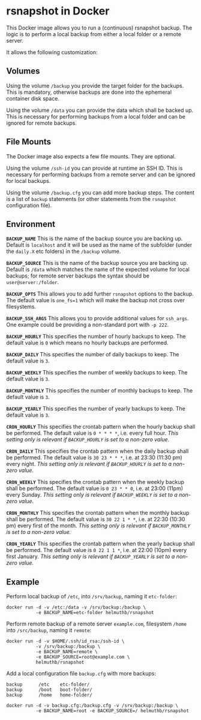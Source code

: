 rsnapshot in Docker
===================

This Docker image allows you to run a (continuous) rsnapshot backup.
The logic is to perform a local backup from either a local folder or a remote server.

It allows the following customization:


Volumes
-------

Using the volume `/backup` you provide the target folder for the backups.
This is mandatory, otherwise backups are done into the ephemeral container disk space.

Using the volume `/data` you can provide the data which shall be backed up.
This is necessary for performing backups from a local folder and can be ignored for remote backups.

File Mounts
-----------

The Docker image also expects a few file mounts. They are optional.

Using the volume `/ssh-id` you can provide at runtime an SSH ID.
This is necessary for performing backups from a remote server and can be ignored for local backups.

Using the volume `/backup.cfg` you can add more backup steps.
The content is a list of `backup` statements (or other statements from the `rsnapshot` configuration file).


Environment
-----------

**`BACKUP_NAME`**
This is the name of the backup source you are backing up. Default is `localhost` and it will be used as the name of the subfolder (under the `daily.X` etc folders) in the `/backup` volume.

**`BACKUP_SOURCE`**
This is the name of the backup source you are backing up. Default is `/data` which matches the name of the expected volume for local backups; for remote server backups the syntax should be `user@server:/folder`.

**`BACKUP_OPTS`**
This allows you to add further `rsnapshot` options to the backup. The default value is `one_fs=1` which will make the backup not cross over filesystems.

**`BACKUP_SSH_ARGS`**
This allows you to provide additional values for `ssh_args`. One example could be providing a non-standard port with `-p 222`.

**`BACKUP_HOURLY`**
This specifies the number of hourly backups to keep. The default value is `0` which means no hourly backups are performed.

**`BACKUP_DAILY`**
This specifies the number of daily backups to keep. The default value is `3`.

**`BACKUP_WEEKLY`**
This specifies the number of weekly backups to keep. The default value is `3`.

**`BACKUP_MONTHLY`**
This specifies the number of monthly backups to keep. The default value is `3`.

**`BACKUP_YEARLY`**
This specifies the number of yearly backups to keep. The default value is `3`.

**`CRON_HOURLY`**
This specifies the crontab pattern when the hourly
backup shall be performed.
The default value is `0 * * * *`, i.e. every full hour.
_This setting only is relevant if `BACKUP_HOURLY` is set to a non-zero
value._

**`CRON_DAILY`**
This specifies the crontab pattern when the daily
backup shall be performed.
The default value is `30 23 * * *`, i.e. at 23:30 (11:30 pm) every night.
_This setting only is relevant if `BACKUP_HOURLY` is set to a non-zero
value._

**`CRON_WEEKLY`**
This specifies the crontab pattern when the weekly
backup shall be performed.
The default value is `0 23 * * 0`, i.e. at 23:00 (11pm) every Sunday.
_This setting only is relevant if `BACKUP_WEEKLY` is set to a non-zero
value._

**`CRON_MONTHLY`**
This specifies the crontab pattern when the monthly
backup shall be performed.
The default value is `30 22 1 * *`, i.e. at 22:30 (10:30 pm) every first of the month.
_This setting only is relevant if `BACKUP_MONTHLY` is set to a non-zero
value._

**`CRON_YEARLY`**
This specifies the crontab pattern when the yearly
backup shall be performed.
The default value is `0 22 1 1 *`, i.e. at 22:00 (10pm) every first January.
_This setting only is relevant if `BACKUP_YEARLY` is set to a non-zero
value._

Example
-------

Perform local backup of `/etc`, into `/srv/backup`, naming it `etc-folder`:
```
docker run -d -v /etc:/data -v /srv/backup:/backup \
           -e BACKUP_NAME=etc-folder helmuthb/rsnapshot 
```

Perform remote backup of a remote server `example.com`, filesystem `/home` into `/src/backup`, naming it `remote`:
```
docker run -d -v $HOME/.ssh/id_rsa:/ssh-id \
           -v /srv/backup:/backup \
           -e BACKUP_NAME=remote \
           -e BACKUP_SOURCE=root@example.com \
           helmuthb/rsnapshot
```

Add a local configuration file `backup.cfg` with more backups:
```
backup		/etc	etc-folder/
backup		/boot	boot-folder/
backup		/home	home-folder/
```
```
docker run -d -v backup.cfg:/backup.cfg -v /srv/backup:/backup \
           -e BACKUP_NAME=root -e BACKUP_SOURCE=/ helmuthb/rsnapshot
```
